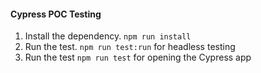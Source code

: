 #### Cypress POC Testing

1. Install the dependency. `npm run install`
2. Run the test. `npm run test:run` for headless testing
3. Run the test `npm run test` for opening the Cypress app
